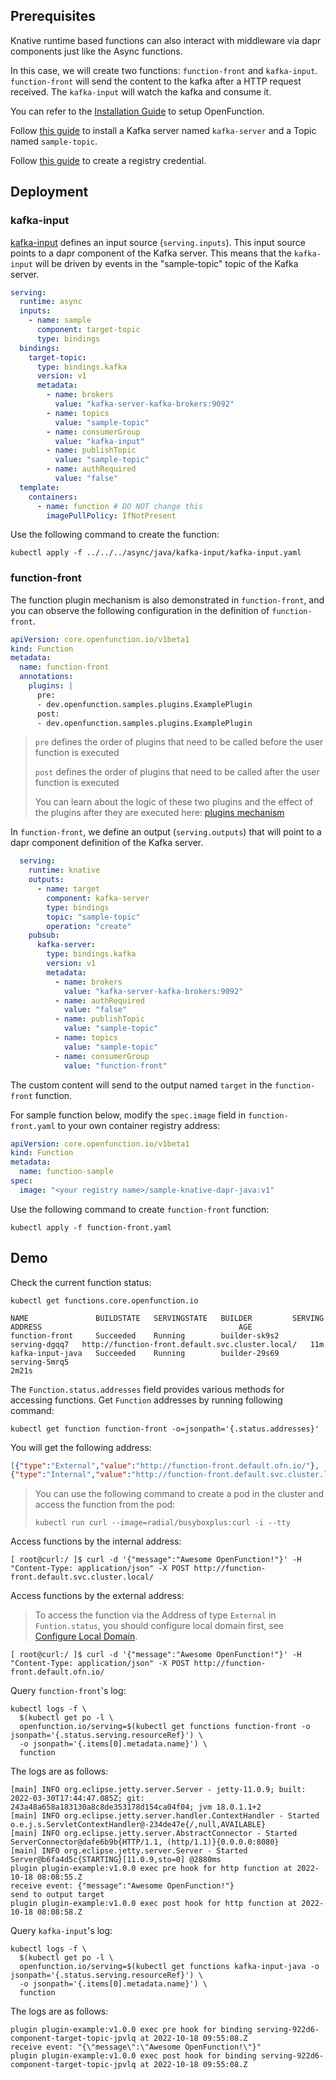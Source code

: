 ## Prerequisites

Knative runtime based functions can also interact with middleware via dapr components just like the Async functions.

In this case, we will create two functions: `function-front` and `kafka-input`. `function-front` will send the content 
to the kafka after a HTTP request received. The `kafka-input` will watch the kafka and consume it.

You can refer to the [Installation Guide](https://openfunction.dev/docs/getting-started/installation/) to setup OpenFunction.

Follow [this guide](https://openfunction.dev/docs/getting-started/quickstarts/prerequisites/#kafka) to install a Kafka server named `kafka-server` and a Topic named `sample-topic`.

Follow [this guide](https://openfunction.dev/docs/getting-started/quickstarts/prerequisites/#registry-credential) to create a registry credential.

## Deployment

### kafka-input

[kafka-input](kafka-input.yaml) defines an input source (`serving.inputs`). This input source points to a dapr component of the Kafka server. This means that the `kafka-input` will be driven by events in the "sample-topic" topic of the Kafka server.

  ```yaml
  serving:
    runtime: async
    inputs:
      - name: sample
        component: target-topic
        type: bindings
    bindings:
      target-topic:
        type: bindings.kafka
        version: v1
        metadata:
          - name: brokers
            value: "kafka-server-kafka-brokers:9092"
          - name: topics
            value: "sample-topic"
          - name: consumerGroup
            value: "kafka-input"
          - name: publishTopic
            value: "sample-topic"
          - name: authRequired
            value: "false"
    template:
      containers:
        - name: function # DO NOT change this
          imagePullPolicy: IfNotPresent 
  ```

Use the following command to create the function:

  ```shell
  kubectl apply -f ../../../async/java/kafka-input/kafka-input.yaml
  ```

### function-front

The function plugin mechanism is also demonstrated in `function-front`, and you can observe the following configuration in the definition of `function-front`.

  ```yaml
  apiVersion: core.openfunction.io/v1beta1
  kind: Function
  metadata:
    name: function-front
    annotations:
      plugins: |
        pre:
        - dev.openfunction.samples.plugins.ExamplePlugin
        post:
        - dev.openfunction.samples.plugins.ExamplePlugin
  ```
  >
  > `pre` defines the order of plugins that need to be called before the user function is executed
  >
  > `post` defines the order of plugins that need to be called after the user function is executed
  >
  > You can learn about the logic of these two plugins and the effect of the plugins after they are executed here: [plugins mechanism](../../../../functions-framework/README.md#plugin-mechanism)
  >

In `function-front`, we define an output (`serving.outputs`) that will point to a dapr component definition of the Kafka server.

  ```yaml
    serving:
      runtime: knative
      outputs:
        - name: target
          component: kafka-server
          type: bindings
          topic: "sample-topic"
          operation: "create"
      pubsub:
        kafka-server:
          type: bindings.kafka
          version: v1
          metadata:
            - name: brokers
              value: "kafka-server-kafka-brokers:9092"
            - name: authRequired
              value: "false"
            - name: publishTopic
              value: "sample-topic"
            - name: topics
              value: "sample-topic"
            - name: consumerGroup
              value: "function-front"
  ```

The custom content will send to the output named `target` in the `function-front` function.

For sample function below, modify the ``spec.image`` field in ``function-front.yaml`` to your own container registry address:

  ```yaml
  apiVersion: core.openfunction.io/v1beta1
  kind: Function
  metadata:
    name: function-sample
  spec:
    image: "<your registry name>/sample-knative-dapr-java:v1"
  ```

Use the following command to create `function-front` function:

  ```shell
  kubectl apply -f function-front.yaml
  ```

## Demo

Check the current function status:

  ```shell
  kubectl get functions.core.openfunction.io
  
  NAME               BUILDSTATE   SERVINGSTATE   BUILDER         SERVING         ADDRESS                                            AGE
  function-front     Succeeded    Running        builder-sk9s2   serving-dgqq7   http://function-front.default.svc.cluster.local/   11m
  kafka-input-java   Succeeded    Running        builder-29s69   serving-5mrq5                                                            2m21s
  ```

The `Function.status.addresses` field provides various methods for accessing functions.
Get `Function` addresses by running following command:

  ```shell
  kubectl get function function-front -o=jsonpath='{.status.addresses}'
  ```

You will get the following address:

  ```json
  [{"type":"External","value":"http://function-front.default.ofn.io/"},
  {"type":"Internal","value":"http://function-front.default.svc.cluster.local/"}]
  ```

> You can use the following command to create a pod in the cluster and access the function from the pod:
>
> ```shell
  > kubectl run curl --image=radial/busyboxplus:curl -i --tty
  > ```

Access functions by the internal address:

  ```shell
  [ root@curl:/ ]$ curl -d '{"message":"Awesome OpenFunction!"}' -H "Content-Type: application/json" -X POST http://function-front.default.svc.cluster.local/
  ```

Access functions by the external address:
  > To access the function via the Address of type `External` in `Funtion.status`, you should configure local domain first, see [Configure Local Domain](https://openfunction.dev/docs/operations/networking/local-domain/).

  ```shell
  [ root@curl:/ ]$ curl -d '{"message":"Awesome OpenFunction!"}' -H "Content-Type: application/json" -X POST http://function-front.default.ofn.io/
  ```

Query `function-front`'s log:

  ```shell
  kubectl logs -f \
    $(kubectl get po -l \
    openfunction.io/serving=$(kubectl get functions function-front -o jsonpath='{.status.serving.resourceRef}') \
    -o jsonpath='{.items[0].metadata.name}') \
    function
  ```

The logs are as follows:
  
  ```shell
  [main] INFO org.eclipse.jetty.server.Server - jetty-11.0.9; built: 2022-03-30T17:44:47.085Z; git: 243a48a658a183130a8c8de353178d154ca04f04; jvm 18.0.1.1+2
  [main] INFO org.eclipse.jetty.server.handler.ContextHandler - Started o.e.j.s.ServletContextHandler@-234de47e{/,null,AVAILABLE}
  [main] INFO org.eclipse.jetty.server.AbstractConnector - Started ServerConnector@dafe6b9b{HTTP/1.1, (http/1.1)}{0.0.0.0:8080}
  [main] INFO org.eclipse.jetty.server.Server - Started Server@b6fa4d5c{STARTING}[11.0.9,sto=0] @2880ms
  plugin plugin-example:v1.0.0 exec pre hook for http function at 2022-10-18 08:08:55.Z
  receive event: {"message":"Awesome OpenFunction!"}
  send to output target
  plugin plugin-example:v1.0.0 exec post hook for http function at 2022-10-18 08:08:58.Z
  ```

Query `kafka-input`'s log:
  
  ```shell
  kubectl logs -f \
    $(kubectl get po -l \
    openfunction.io/serving=$(kubectl get functions kafka-input-java -o jsonpath='{.status.serving.resourceRef}') \
    -o jsonpath='{.items[0].metadata.name}') \
    function
  ```

The logs are as follows:
  
  ```shell
  plugin plugin-example:v1.0.0 exec pre hook for binding serving-922d6-component-target-topic-jpvlq at 2022-10-18 09:55:08.Z
  receive event: "{\"message\":\"Awesome OpenFunction!\"}"
  plugin plugin-example:v1.0.0 exec post hook for binding serving-922d6-component-target-topic-jpvlq at 2022-10-18 09:55:08.Z
  ```
